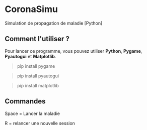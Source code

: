 # CoronaSimu
 Simulation de propagation de maladie [Python]

## Comment l'utiliser ?
Pour lancer ce programme, vous pouvez utiliser **Python**, **Pygame**, **Pyautogui** et **Matplotlib**.
> pip install pygame

> pip install pyautogui

> pip install matplotlib

## Commandes
Space = Lancer la maladie

R = relancer une nouvelle session
